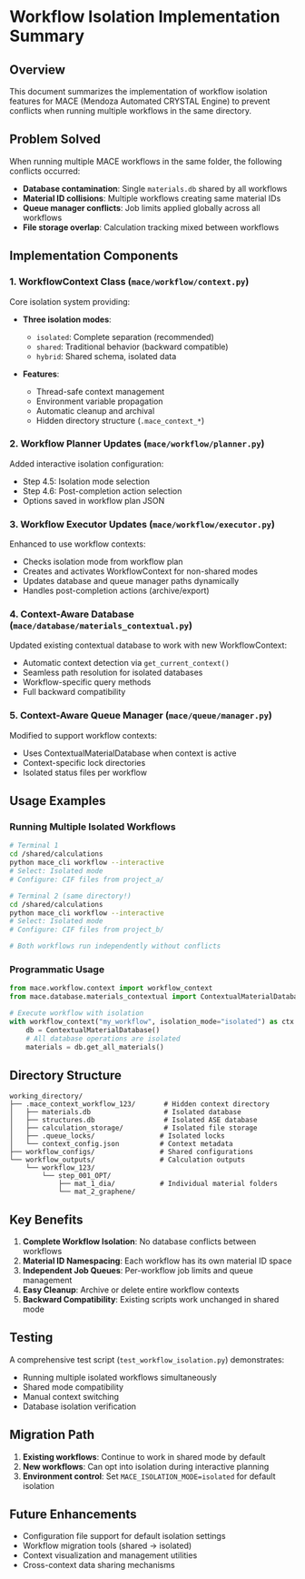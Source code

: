 # Workflow Isolation Implementation Summary

## Overview

This document summarizes the implementation of workflow isolation features for MACE (Mendoza Automated CRYSTAL Engine) to prevent conflicts when running multiple workflows in the same directory.

## Problem Solved

When running multiple MACE workflows in the same folder, the following conflicts occurred:
- **Database contamination**: Single `materials.db` shared by all workflows
- **Material ID collisions**: Multiple workflows creating same material IDs
- **Queue manager conflicts**: Job limits applied globally across all workflows
- **File storage overlap**: Calculation tracking mixed between workflows

## Implementation Components

### 1. WorkflowContext Class (`mace/workflow/context.py`)

Core isolation system providing:
- **Three isolation modes**:
  - `isolated`: Complete separation (recommended)
  - `shared`: Traditional behavior (backward compatible)
  - `hybrid`: Shared schema, isolated data

- **Features**:
  - Thread-safe context management
  - Environment variable propagation
  - Automatic cleanup and archival
  - Hidden directory structure (`.mace_context_*`)

### 2. Workflow Planner Updates (`mace/workflow/planner.py`)

Added interactive isolation configuration:
- Step 4.5: Isolation mode selection
- Step 4.6: Post-completion action selection
- Options saved in workflow plan JSON

### 3. Workflow Executor Updates (`mace/workflow/executor.py`)

Enhanced to use workflow contexts:
- Checks isolation mode from workflow plan
- Creates and activates WorkflowContext for non-shared modes
- Updates database and queue manager paths dynamically
- Handles post-completion actions (archive/export)

### 4. Context-Aware Database (`mace/database/materials_contextual.py`)

Updated existing contextual database to work with new WorkflowContext:
- Automatic context detection via `get_current_context()`
- Seamless path resolution for isolated databases
- Workflow-specific query methods
- Full backward compatibility

### 5. Context-Aware Queue Manager (`mace/queue/manager.py`)

Modified to support workflow contexts:
- Uses ContextualMaterialDatabase when context is active
- Context-specific lock directories
- Isolated status files per workflow

## Usage Examples

### Running Multiple Isolated Workflows

```bash
# Terminal 1
cd /shared/calculations
python mace_cli workflow --interactive
# Select: Isolated mode
# Configure: CIF files from project_a/

# Terminal 2 (same directory!)
cd /shared/calculations  
python mace_cli workflow --interactive
# Select: Isolated mode
# Configure: CIF files from project_b/

# Both workflows run independently without conflicts
```

### Programmatic Usage

```python
from mace.workflow.context import workflow_context
from mace.database.materials_contextual import ContextualMaterialDatabase

# Execute workflow with isolation
with workflow_context("my_workflow", isolation_mode="isolated") as ctx:
    db = ContextualMaterialDatabase()
    # All database operations are isolated
    materials = db.get_all_materials()
```

## Directory Structure

```
working_directory/
├── .mace_context_workflow_123/       # Hidden context directory
│   ├── materials.db                  # Isolated database
│   ├── structures.db                 # Isolated ASE database
│   ├── calculation_storage/          # Isolated file storage
│   ├── .queue_locks/                # Isolated locks
│   └── context_config.json          # Context metadata
├── workflow_configs/                # Shared configurations
└── workflow_outputs/                # Calculation outputs
    └── workflow_123/
        └── step_001_OPT/
            ├── mat_1_dia/           # Individual material folders
            └── mat_2_graphene/
```

## Key Benefits

1. **Complete Workflow Isolation**: No database conflicts between workflows
2. **Material ID Namespacing**: Each workflow has its own material ID space
3. **Independent Job Queues**: Per-workflow job limits and queue management
4. **Easy Cleanup**: Archive or delete entire workflow contexts
5. **Backward Compatibility**: Existing scripts work unchanged in shared mode

## Testing

A comprehensive test script (`test_workflow_isolation.py`) demonstrates:
- Running multiple isolated workflows simultaneously
- Shared mode compatibility
- Manual context switching
- Database isolation verification

## Migration Path

1. **Existing workflows**: Continue to work in shared mode by default
2. **New workflows**: Can opt into isolation during interactive planning
3. **Environment control**: Set `MACE_ISOLATION_MODE=isolated` for default isolation

## Future Enhancements

- Configuration file support for default isolation settings
- Workflow migration tools (shared → isolated)
- Context visualization and management utilities
- Cross-context data sharing mechanisms